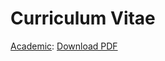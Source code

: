 # Curriculum Vitae

[Academic](https://github.com/mpkocher/cv/blob/master/academic/cv.pdf): [Download PDF](https://github.com/mpkocher/cv/raw/master/academic/cv.pdf)


